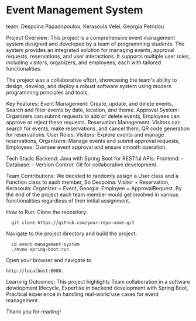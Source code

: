 # Event Management System 
team: Despoina Papadopoulou, Kerasoula Velei, Georgia Petridou

Project Overview:
This project is a comprehensive event management system designed and developed by a team of programming students. The system provides an integrated solution for managing events, approval requests, reservations, and user interactions. It supports multiple user roles, including visitors, organizers, and employees, each with tailored functionalities.

The project was a collaborative effort, showcasing the team's ability to design, develop, and deploy a robust software system using modern programming principles and tools.

Key Features:
    Event Management:
        Create, update, and delete events, 
        Search and filter events by date, location, and theme. 
    Approval System:
        Organizers can submit requests to add or delete events, 
        Employees can approve or reject these requests. 
    Reservation Management:
        Visitors can search for events, make reservations, and cancel them, 
        QR code generation for reservations. 
    User Roles:
        Visitors: Explore events and manage reservations, 
        Organizers: Manage events and submit approval requests, 
        Employees: Oversee event approval and ensure smooth operation.

Tech Stack:
    Backend: Java with Spring Boot for RESTful APIs.
    Frontend: -
    Database: -
    Version Control: Git for collaborative development.

Team Contributions:
    We decided to randomly assign a User class and a Function class to each member, So 
        Despoina: Visitor + Reservation,
        Kerasoula: Organizer + Event,
        Georgia: Employee + ApprovalRequest. 
    By the end of the project each team member would get involved in various functionalities regardless of their initial assignment.


How to Run:
Clone the repository:

      git clone https://github.com/your-repo-name.git

Navigate to the project directory and build the project:

      cd event-management-system
      ./mvnw spring-boot:run

Open your browser and navigate to

    http://localhost:8080.

Learning Outcomes:
    This project highlights 
        Team collaboration in a software development lifecycle,
        Expertise in backend development with Spring Boot,
        Practical experience in handling real-world use cases for event management.

Thank you for reading!

